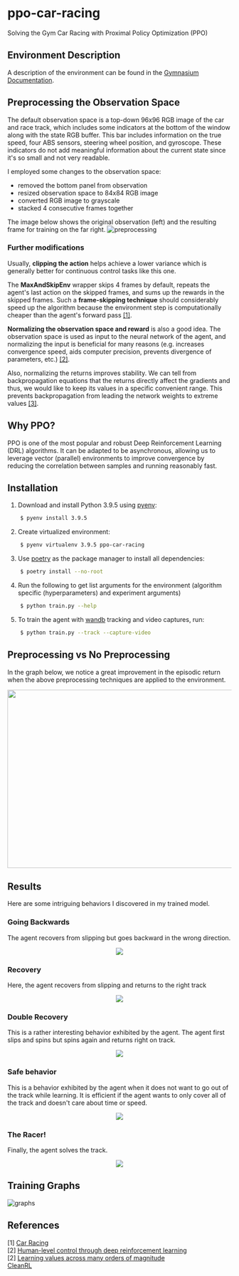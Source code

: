 # ppo-car-racing

Solving the Gym Car Racing with Proximal Policy Optimization (PPO)

## Environment Description

A description of the environment can be found in the [Gymnasium Documentation](https://gymnasium.farama.org/environments/box2d/car_racing/).

## Preprocessing the Observation Space

The default observation space is a top-down 96x96 RGB image of the car and race track, which includes some indicators at the bottom of the window along with the state RGB buffer. This bar includes information on the true speed, four ABS sensors, steering wheel position, and gyroscope. These indicators do not add meaningful information about the current state since it's so small and not very readable.

I employed some changes to the observation space:

- removed the bottom panel from observation
- resized observation space to 84x84 RGB image
- converted RGB image to grayscale
- stacked 4 consecutive frames together

The image below shows the original observation (left) and the resulting frame for training on the far right.
![preprocessing](https://github.com/aibenStunner/ppo-car-racing/assets/42221332/c96080f2-d169-4645-9845-0c02db363b72)

### Further modifications

Usually, **clipping the action** helps achieve a lower variance which is generally better for continuous control tasks like this one.

The **MaxAndSkipEnv** wrapper skips 4 frames by default, repeats the agent's last action on the skipped frames, and sums up the rewards in the skipped frames. Such a **frame-skipping technique** should considerably speed up the algorithm because the environment step is computationally cheaper than the agent's forward pass [[1]](#references).

**Normalizing the observation space and reward** is also a good idea. The observation space is used as input to the neural network of the agent, and normalizing the input is beneficial for many reasons (e.g. increases convergence speed, aids computer precision, prevents divergence of parameters, etc.) [[2]](#references).

Also, normalizing the returns improves stability. We can tell from backpropagation equations that the returns directly affect the gradients and thus, we would like to keep its values in a specific convenient range. This prevents backpropagation from leading the network weights to extreme values [[3]](#references).

## Why PPO?

PPO is one of the most popular and robust Deep Reinforcement Learning (DRL) algorithms. It can be adapted to be asynchronous, allowing us to leverage vector (parallel) environments to improve convergence by reducing the correlation between samples and running reasonably fast.

## Installation

1. Download and install Python 3.9.5 using [pyenv](https://github.com/pyenv/pyenv):

```sh
    $ pyenv install 3.9.5
```

2. Create virtualized environment:

```sh
    $ pyenv virtualenv 3.9.5 ppo-car-racing
```

3. Use [poetry](https://github.com/python-poetry/poetry) as the package manager to install all dependencies:

```sh
    $ poetry install --no-root
```

4. Run the following to get list arguments for the environment (algorithm specific (hyperparameters) and experiment arguments)

```sh
    $ python train.py --help
```

5. To train the agent with [wandb](https://wandb.ai/site) tracking and video captures, run:

```sh
    $ python train.py --track --capture-video
```

## Preprocessing vs No Preprocessing

In the graph below, we notice a great improvement in the episodic return when the above preprocessing techniques are applied to the environment.

<p align="center">
  <img width="600" height="400" src="https://github.com/aibenStunner/ppo-car-racing/assets/42221332/b50b9d86-44fd-4163-98ea-ff5cbf772dcd" />
</p>

## Results

Here are some intriguing behaviors I discovered in my trained model.

### Going Backwards

The agent recovers from slipping but goes backward in the wrong direction.

<p align="center">
  <img src="https://github.com/aibenStunner/ppo-car-racing/assets/42221332/24342d4a-2219-4e83-bb11-8d7dfb1000a5" />
</p>

### Recovery

Here, the agent recovers from slipping and returns to the right track

<p align="center">
  <img src="https://github.com/aibenStunner/ppo-car-racing/assets/42221332/346db1e4-2896-4028-af59-1e9315d87a6c" />
</p>

### Double Recovery

This is a rather interesting behavior exhibited by the agent. The agent first slips and spins but spins again and returns right on track.

<p align="center">
  <img src="https://github.com/aibenStunner/ppo-car-racing/assets/42221332/b0b1965f-3e45-42a6-8a1f-e0898964a4ec" />
</p>

### Safe behavior

This is a behavior exhibited by the agent when it does not want to go out of the track while learning. It is efficient if the agent wants to only cover all of the track and doesn't care about time or speed.

<p align="center">
  <img src="https://github.com/aibenStunner/ppo-car-racing/assets/42221332/91a76d85-92ff-458a-a3d7-1d13142b6cee" />
</p>

### The Racer!

Finally, the agent solves the track.

<p align="center">
  <img src="https://github.com/aibenStunner/ppo-car-racing/assets/42221332/fe1b9393-9cae-4496-a7ec-596cc9f924b5" />
</p>

## Training Graphs

![graphs](https://github.com/aibenStunner/ppo-car-racing/assets/42221332/0fb21815-2a55-4e9a-9bec-26d65bba8d7d)

## References

[1] [Car Racing](https://gymnasium.farama.org/environments/box2d/car_racing/) \
[2] [Human-level control through deep reinforcement learning](https://www.nature.com/articles/nature14236) \
[2] [Learning values across many orders of magnitude](https://arxiv.org/pdf/1602.07714.pdf) \
[CleanRL](https://docs.cleanrl.dev/)
